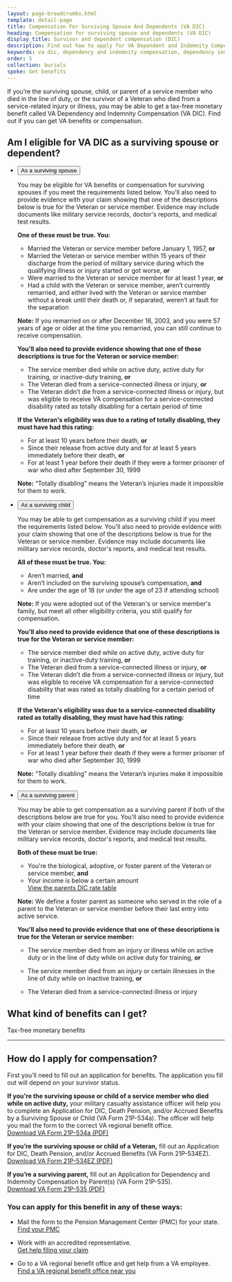 ```yaml
---
layout: page-breadcrumbs.html
template: detail-page
title: Compensation For Surviving Spouse And Dependents (VA DIC)
heading: Compensation for surviving spouse and dependents (VA DIC)
display_title: Survivor and dependent compensation (DIC)
description: Find out how to apply for VA Dependent and Indemnity Compensation (VA DIC). These VA benefits for spouses, children, and parents of Veterans and service members who died in the line of duty or from a service-related injury or illness give a tax-free monthly payment to eligible survivors.
keywords: va dic, dependency and indemnity compensation, dependency indemnity compensation, veterans benefits for widows, va benefits for spouses, what are survivor benefits, va widow benefits, va benefits for widows, va benefits for surviving spouse, military widows benefits, veterans disability benefits surviving spouse, dic benefits, va survivor benefit rates, veteran spouse benefits after death, veterans death benefits for spouse, benefits for spouses of deceased veterans, disabled veterans survivor benefits
order: 5
collection: burials
spoke: Get benefits
---
```


<div class="va-introtext">

If you’re the surviving spouse, child, or parent of a service member who died in the line of duty, or the survivor of a Veteran who died from a service-related injury or illness, you may be able to get a tax-free monetary benefit called VA Dependency and Indemnity Compensation (VA DIC). Find out if you can get VA benefits or compensation.

</div>

## Am I eligible for VA DIC as a surviving spouse or dependent?

<ul class="usa-accordion">
<li>
<button class="usa-button-unstyled usa-accordion-button" aria-controls="VA-burials-survivor-spouse">As a surviving spouse</button>
<div id="VA-burials-survivor-spouse" class="usa-accordion-content">

You may be eligible for VA benefits or compensation for surviving spouses if you meet the requirements listed below. You'll also need to provide evidence with your claim showing that one of the descriptions below is true for the Veteran or service member. Evidence may include documents like military service records, doctor's reports, and medical test results.

**One of these must be true. You:**
- Married the Veteran or service member before January 1, 1957, **or**
- Married the Veteran or service member within 15 years of their discharge from the period of military service during which the qualifying illness or injury started or got worse, **or**
- Were married to the Veteran or service member for at least 1 year, **or**
- Had a child with the Veteran or service member, aren’t currently remarried, and either lived with the Veteran or service member without a break until their death or, if separated, weren’t at fault for the separation

**Note:** If you remarried on or after December 16, 2003, and you were 57 years of age or older at the time you remarried, you can still continue to receive compensation.

**You'll also need to provide evidence showing that one of these descriptions is true for the Veteran or service member:**
- The service member died while on active duty, active duty for training, or inactive-duty training, **or**
- The Veteran died from a service-connected illness or injury, **or**
- The Veteran didn’t die from a service-connected illness or injury, but was eligible to receive VA compensation for a service-connected disability rated as totally disabling for a certain period of time

**If the Veteran's eligibility was due to a rating of totally disabling, they must have had this rating:**
- For at least 10 years before their death, **or**
- Since their release from active duty and for at least 5 years immediately before their death, **or**
- For at least 1 year before their death if they were a former prisoner of war who died after September 30, 1999

**Note:** “Totally disabling” means the Veteran’s injuries made it impossible for them to work.

</div>
</li>
<li>
<button class="usa-button-unstyled usa-accordion-button" aria-controls="VA-burials-survivor-child">As a surviving child</button>
<div id="VA-burials-survivor-child" class="usa-accordion-content">

You may be able to get compensation as a surviving child if you meet the requirements listed below. You'll also need to provide evidence with your claim showing that one of the descriptions below is true for the Veteran or service member. Evidence may include documents like military service records, doctor's reports, and medical test results.

**All of these must be true. You:**
- Aren’t married, **and**
- Aren’t included on the surviving spouse’s compensation, **and**
- Are under the age of 18 (or under the age of 23 if attending school)

**Note:** If you were adopted out of the Veteran's or service member's family, but meet all other eligibility criteria, you still qualify for compensation.

**You'll also need to provide evidence that one of these descriptions is true for the Veteran or service member:**
- The service member died while on active duty, active duty for training, or inactive-duty training, **or**
- The Veteran died from a service-connected illness or injury, **or**
- The Veteran didn’t die from a service-connected illness or injury, but was eligible to receive VA compensation for a service-connected disability that was rated as totally disabling for a certain period of time

**If the Veteran's eligibility was due to a service-connected disability rated as totally disabling, they must have had this rating:**
- For at least 10 years before their death, **or**
- Since their release from active duty and for at least 5 years immediately before their death, **or**
- For at least 1 year before their death if they were a former prisoner of war who died after September 30, 1999

**Note:** “Totally disabling” means the Veteran’s injuries make it impossible for them to work.
</div>

</li>
<li>
<button class="usa-button-unstyled usa-accordion-button" aria-controls="VA-burials-survivor-parent">As a surviving parent</button>
<div id="VA-burials-survivor-parent" class="usa-accordion-content">

You may be able to get compensation as a surviving parent if both of the descriptions below are true for you. You'll also need to provide evidence with your claim showing that one of the descriptions below is true for the Veteran or service member. Evidence may include documents like military service records, doctor's reports, and medical test results.

**Both of these must be true:**
- You're the biological, adoptive, or foster parent of the Veteran or service member, **and**
- Your income is below a certain amount <br>
[View the parents DIC rate table]( https://benefits.va.gov/Pension/current_rates_Parents_DIC_pen.asp)

**Note:** We define a foster parent as someone who served in the role of a parent to the Veteran or service member before their last entry into active service.

**You'll also need to provide evidence that one of these descriptions is true for the Veteran or service member:**
- The service member died from an injury or illness while on active duty or in the line of duty while on active duty for training, **or**
- The service member died from an injury or certain illnesses in the line of duty while on inactive training, **or**
- The Veteran died from a service-connected illness or injury

  </div>
  </li>
 </ul>

## What kind of benefits can I get?

Tax-free monetary benefits

-------------------------------------

## How do I apply for compensation?

First you’ll need to fill out an application for benefits. The application you fill out will depend on your survivor status.

**If you're the surviving spouse or child of a service member who died while on active duty,** your military casualty assistance officer will help you to complete an Application for DIC, Death Pension, and/or Accrued Benefits by a Surviving Spouse or Child (VA Form 21P-534a). The officer will help you mail the form to the correct VA regional benefit office.<br>
[Download VA Form 21P-534a (PDF)](https://www.vba.va.gov/pubs/forms/VBA-21P-534a-ARE.pdf)

**If you’re the surviving spouse or child of a Veteran,** fill out an Application for DIC, Death Pension, and/or Accrued Benefits (VA Form 21P-534EZ). <br>
[Download VA Form 21P-534EZ (PDF)](https://www.vba.va.gov/pubs/forms/VBA-21P-534EZ-ARE.pdf)

**If you’re a surviving parent,** fill out an Application for Dependency and Indemnity Compensation by Parent(s) (VA Form 21P-535). <br>
[Download VA Form 21P-535 (PDF)](https://www.vba.va.gov/pubs/forms/VBA-21P-535-ARE.pdf)

### You can apply for this benefit in any of these ways:

- Mail the form to the Pension Management Center (PMC) for your state. <br>
[Find your PMC](/pension/pension-management-centers/)

- Work with an accredited representative. <br>
[Get help filing your claim](/disability/get-help-filing-claim/)

- Go to a VA regional benefit office and get help from a VA employee. <br>
[Find a VA regional benefit office near you](/find-locations/?facilityType=benefits)
